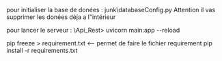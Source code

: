 pour initialiser la base de donées : 
junk\databaseConfig.py
Attention il vas supprimer les donées déja a l"intérieur

pour lancer le serveur :
\Api_Rest> uvicorn main:app --reload

pip freeze > requirement.txt <-- permet de faire le fichier requirement
pip install -r requirements.txt